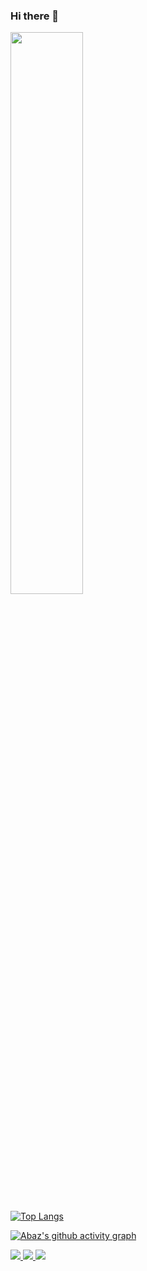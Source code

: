 ### Hi there 👋

<p align="left">
  <img width="48%" src="https://github-readme-stats.vercel.app/api?username=AbazBajrami&show_icons=true&theme=tokyonight" />
</p>

[![Top Langs](https://github-readme-stats.vercel.app/api/top-langs/?username=AbazBajrami&theme=tokyonight)](https://github.com/AbazBajrami/github-readme-stats)

[![Abaz's github activity graph](https://activity-graph.herokuapp.com/graph?username=AbazBajrami&theme=xcode)](https://git.io/AbazBajrami)

<p align="left"> 
<a href="https://www.linkedin.com/in/abaz-bajrami/" target="_blank"> <img src="https://img.icons8.com/color/48/000000/linkedin.png"/> </a>
<a href="mailto:abaz.bajrami20@gmail.com" target="_blank"> <img src="https://img.icons8.com/color/48/000000/gmail-new.png" /> </a>
<a href="https://www.instagram.com/abaz_bajrami_/" target="_blank"> <img src="https://img.icons8.com/color/48/000000/instagram-new--v1.png"/> </a>
</p>